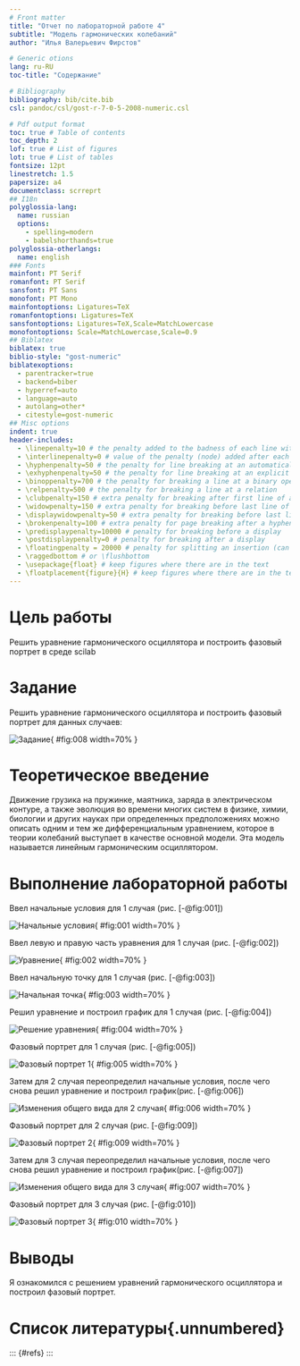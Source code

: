 ```yaml
---
# Front matter
title: "Отчет по лабораторной работе 4"
subtitle: "Модель гармонических колебаний"
author: "Илья Валерьевич Фирстов"

# Generic otions
lang: ru-RU
toc-title: "Содержание"

# Bibliography
bibliography: bib/cite.bib
csl: pandoc/csl/gost-r-7-0-5-2008-numeric.csl

# Pdf output format
toc: true # Table of contents
toc_depth: 2
lof: true # List of figures
lot: true # List of tables
fontsize: 12pt
linestretch: 1.5
papersize: a4
documentclass: scrreprt
## I18n
polyglossia-lang:
  name: russian
  options:
	- spelling=modern
	- babelshorthands=true
polyglossia-otherlangs:
  name: english
### Fonts
mainfont: PT Serif
romanfont: PT Serif
sansfont: PT Sans
monofont: PT Mono
mainfontoptions: Ligatures=TeX
romanfontoptions: Ligatures=TeX
sansfontoptions: Ligatures=TeX,Scale=MatchLowercase
monofontoptions: Scale=MatchLowercase,Scale=0.9
## Biblatex
biblatex: true
biblio-style: "gost-numeric"
biblatexoptions:
  - parentracker=true
  - backend=biber
  - hyperref=auto
  - language=auto
  - autolang=other*
  - citestyle=gost-numeric
## Misc options
indent: true
header-includes:
  - \linepenalty=10 # the penalty added to the badness of each line within a paragraph (no associated penalty node) Increasing the value makes tex try to have fewer lines in the paragraph.
  - \interlinepenalty=0 # value of the penalty (node) added after each line of a paragraph.
  - \hyphenpenalty=50 # the penalty for line breaking at an automatically inserted hyphen
  - \exhyphenpenalty=50 # the penalty for line breaking at an explicit hyphen
  - \binoppenalty=700 # the penalty for breaking a line at a binary operator
  - \relpenalty=500 # the penalty for breaking a line at a relation
  - \clubpenalty=150 # extra penalty for breaking after first line of a paragraph
  - \widowpenalty=150 # extra penalty for breaking before last line of a paragraph
  - \displaywidowpenalty=50 # extra penalty for breaking before last line before a display math
  - \brokenpenalty=100 # extra penalty for page breaking after a hyphenated line
  - \predisplaypenalty=10000 # penalty for breaking before a display
  - \postdisplaypenalty=0 # penalty for breaking after a display
  - \floatingpenalty = 20000 # penalty for splitting an insertion (can only be split footnote in standard LaTeX)
  - \raggedbottom # or \flushbottom
  - \usepackage{float} # keep figures where there are in the text
  - \floatplacement{figure}{H} # keep figures where there are in the text
---
```


# Цель работы

Решить уравнение гармонического осциллятора и построить фазовый портрет в среде scilab

# Задание

Решить уравнение гармонического осциллятора и построить фазовый портрет для данных случаев:

![Задание](image/8.jpg){ #fig:008 width=70% }

# Теоретическое введение

Движение грузика на пружинке, маятника, заряда в электрическом контуре, а
также эволюция во времени многих систем в физике, химии, биологии и других
науках при определенных предположениях можно описать одним и тем же
дифференциальным уравнением, которое в теории колебаний выступает в качестве
основной модели. Эта модель называется линейным гармоническим осциллятором.

# Выполнение лабораторной работы

Ввел начальные условия для 1 случая (рис. [-@fig:001])

![Начальные условия](image/1.jpg){ #fig:001 width=70% }

Ввел левую и правую часть уравнения для 1 случая (рис. [-@fig:002])

![Уравнение](image/2.jpg){ #fig:002 width=70% }

Ввел начальную точку для 1 случая (рис. [-@fig:003])

![Начальная точка](image/3.jpg){ #fig:003 width=70% }

Решил уравнение и построил график для 1 случая (рис. [-@fig:004])

![Решение уравнения](image/4.jpg){ #fig:004 width=70% }

Фазовый портрет для 1 случая (рис. [-@fig:005])

![Фазовый портрет 1](image/5.jpg){ #fig:005 width=70% }

Затем для 2 случая переопределил начальные условия, после чего снова решил уравнение и построил график(рис. [-@fig:006])

![Изменения общего вида для 2 случая](image/6.jpg){ #fig:006 width=70% }

Фазовый портрет для 2 случая (рис. [-@fig:009])

![Фазовый портрет 2](image/9.jpg){ #fig:009 width=70% }

Затем для 3 случая переопределил начальные условия, после чего снова решил уравнение и построил график(рис. [-@fig:007])

![Изменения общего вида для 3 случая](image/7.jpg){ #fig:007 width=70% }

Фазовый портрет для 3 случая (рис. [-@fig:010])

![Фазовый портрет 3](image/10.jpg){ #fig:010 width=70% }

# Выводы

Я ознакомился с решением уравнений гармонического осциллятора и построил фазовый портрет.

# Список литературы{.unnumbered}

::: {#refs}
:::
